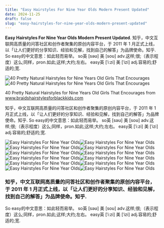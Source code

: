 ```yaml
---
title: "Easy Hairstyles For Nine Year Olds Modern Present Updated"
date: 2024-11-25
draft: false
slug: "easy-hairstyles-for-nine-year-olds-modern-present-updated" 
---
```


**Easy Hairstyles For Nine Year Olds Modern Present Updated**. 知乎，中文互联网高质量的问答社区和创作者聚集的原创内容平台，于 2011 年 1 月正式上线，以「让人们更好的分享知识、经验和见解，找到自己的解答」为品牌使命。知乎. So easy的中文意思：如此轻而易举。 so英 [səʊ] 美 [soʊ] adv.这样;很;（表示程度）这么;同样，pron.如此;这样;大约;左右。 easy英 [ˈi:zi] 美 [ˈizi] adj.容易的;舒适的;宽.

![40 Pretty Natural Hairstyles for Nine Years Old Girls That Encourages](https://www.braidshairstylesforblackkids.com/wp-content/uploads/2024/11/40-Pretty-Natural-Hairstyles-for-Nine-Years-Old-Girls-That-Encourages-Self-Love-728x726.jpg)![40 Pretty Natural Hairstyles for Nine Years Old Girls That Encourages](https://www.braidshairstylesforblackkids.com/wp-content/uploads/2024/11/40-Pretty-Natural-Hairstyles-for-Nine-Years-Old-Girls-That-Encourages-Self-Love-728x726.jpg)

40 Pretty Natural Hairstyles for Nine Years Old Girls That Encourages from www.braidshairstylesforblackkids.com

知乎，中文互联网高质量的问答社区和创作者聚集的原创内容平台，于 2011 年 1 月正式上线，以「让人们更好的分享知识、经验和见解，找到自己的解答」为品牌使命。知乎. So easy的中文意思：如此轻而易举。 so英 [səʊ] 美 [soʊ] adv.这样;很;（表示程度）这么;同样，pron.如此;这样;大约;左右。 easy英 [ˈi:zi] 美 [ˈizi] adj.容易的;舒适的;宽.

![Easy Hairstyles For Nine Year Olds ](https://childinsider.com/wp-content/uploads/2018/06/9-and-10-year-old-girl-hairstyles-4.jpg " 30 Hairstyles for 9 And 10 Year Old Girls Child Insider")![Easy Hairstyles For Nine Year Olds ](https://www.braidshairstylesforblackkids.com/wp-content/uploads/2024/11/40-Pretty-Natural-Hairstyles-for-Nine-Years-Old-Girls-That-Encourages-Self-Love-728x726.jpg " 40 Pretty Natural Hairstyles for Nine Years Old Girls That Encourages")![Easy Hairstyles For Nine Year Olds ](https://childinsider.com/wp-content/uploads/2018/06/9-and-10-year-old-girl-hairstyles-13.jpg " 30 Hairstyles for 9 And 10 Year Old Girls Child Insider")![Easy Hairstyles For Nine Year Olds ](https://childinsider.com/wp-content/uploads/2018/06/9-and-10-year-old-girl-hairstyles-17-585x585.jpg " 30 Hairstyles for 9 And 10 Year Old Girls Child Insider")![Easy Hairstyles For Nine Year Olds ](https://www.braidshairstylesforblackkids.com/wp-content/uploads/2024/11/35-Easy-Natural-Hairstyles-for-11-Year-Old-Girls-in-Grade-School-2048x2042.jpg " 40 Pretty Natural Hairstyles for Nine Years Old Girls That Encourages")![Easy Hairstyles For Nine Year Olds ](https://childinsider.com/wp-content/uploads/2018/06/9-and-10-year-old-girl-hairstyles-15.jpg " 30 Hairstyles for 9 And 10 Year Old Girls Child Insider")![Easy Hairstyles For Nine Year Olds ](https://childinsider.com/wp-content/uploads/2018/06/9-and-10-year-old-girl-hairstyles-7.jpg " 30 Hairstyles for 9 And 10 Year Old Girls Child Insider")![Easy Hairstyles For Nine Year Olds ](https://childinsider.com/wp-content/uploads/2018/06/9-and-10-year-old-girl-hairstyles-3-585x585.jpg " 30 Hairstyles for 9 And 10 Year Old Girls Child Insider")![Easy Hairstyles For Nine Year Olds ](https://i0.wp.com/www.coilsandglory.com/wp-content/uploads/2023/04/40-Pretty-Natural-Hairstyles-for-Nine-Years-Old-Girls-That-Encourages-Self-Love-2.gif?resize=720%2C1080&ssl=1 " 40 Pretty Natural Hairstyles for Nine Years Old Girls That Encourages")![Easy Hairstyles For Nine Year Olds ](https://dailyjugarr.com/wp-content/uploads/2023/08/Hairstyles-for-9-Year-Old-Girls-9-702x1024.jpg " Easy & Cute Natural Hairstyles for 9YearOld Girls")![Easy Hairstyles For Nine Year Olds ](https://childinsider.com/wp-content/uploads/2018/06/9-and-10-year-old-girl-hairstyles-2.jpg " 30 Hairstyles for 9 And 10 Year Old Girls Child Insider")![Easy Hairstyles For Nine Year Olds ](https://childinsider.com/wp-content/uploads/2018/06/9-and-10-year-old-girl-hairstyles-6.jpg " 30 Hairstyles for 9 And 10 Year Old Girls Child Insider")

### 知乎，中文互联网高质量的问答社区和创作者聚集的原创内容平台，于 2011 年 1 月正式上线，以「让人们更好的分享知识、经验和见解，找到自己的解答」为品牌使命。知乎.

So easy的中文意思：如此轻而易举。 so英 [səʊ] 美 [soʊ] adv.这样;很;（表示程度）这么;同样，pron.如此;这样;大约;左右。 easy英 [ˈi:zi] 美 [ˈizi] adj.容易的;舒适的;宽.